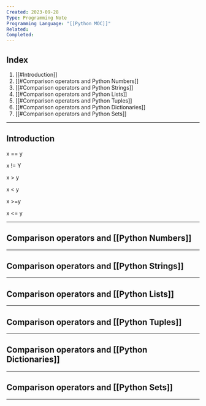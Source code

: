 ```yaml
---
Created: 2023-09-28
Type: Programming Note
Programming Language: "[[Python MOC]]"
Related: 
Completed:
---
```

## Index
1. [[#Introduction]]
2. [[#Comparison operators and Python Numbers]]
3. [[#Comparison operators and Python Strings]]
4. [[#Comparison operators and Python Lists]]
5. [[#Comparison operators and Python Tuples]]
6. [[#Comparison operators and Python Dictionaries]]
7. [[#Comparison operators and Python Sets]]

---
## Introduction

x == y

x != Y

x > y

x < y

x >=y

x <= y

---
## Comparison operators and [[Python Numbers]]

---
## Comparison operators and [[Python Strings]]

---
## Comparison operators and [[Python Lists]]


---
## Comparison operators and [[Python Tuples]]


---
## Comparison operators and [[Python Dictionaries]]


---
## Comparison operators and [[Python Sets]]


---

